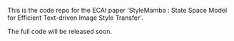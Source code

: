 This is the code repo for the ECAI paper 'StyleMamba : State Space Model for Efficient Text-driven Image Style Transfer'. 

The full code will be released soon.